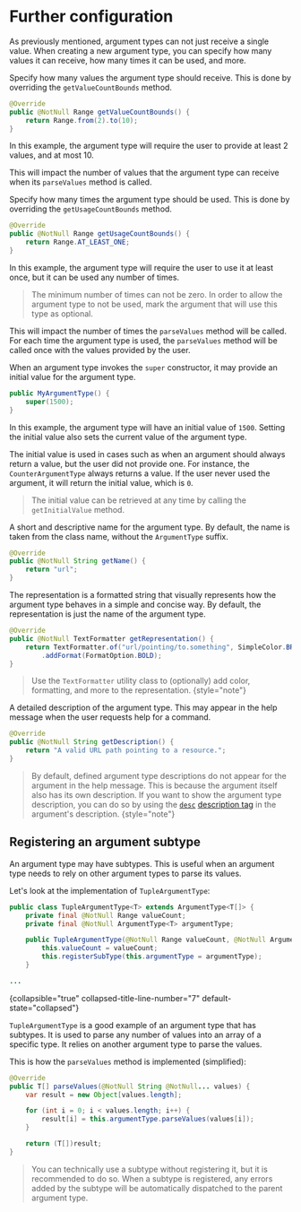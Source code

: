 # Further configuration

As previously mentioned, argument types can not just receive a single value. When creating a new argument type,
you can specify how many values it can receive, how many times it can be used, and more.

<deflist>

<def title="Value count bounds">

Specify how many values the argument type should receive.
This is done by overriding the `getValueCountBounds` method.

```Java
@Override
public @NotNull Range getValueCountBounds() {
	return Range.from(2).to(10);
}
```

In this example, the argument type will require the user to provide at least 2 values, and at most 10.

This will impact the number of values that the argument type can receive when its `parseValues` method is called.

</def>


<def title="Usage count bounds">

Specify how many times the argument type should be used. This is done by overriding the `getUsageCountBounds` method.

```Java
@Override
public @NotNull Range getUsageCountBounds() {
	return Range.AT_LEAST_ONE;
}
```

In this example, the argument type will require the user to use it at least once, but it can be used any number of times.

> The minimum number of times can not be zero. In order to allow the argument type to not be used, mark
> the argument that will use this type as optional.

This will impact the number of times the `parseValues` method will be called. For each time the argument type is used,
the `parseValues` method will be called once with the values provided by the user.

</def>


<def title="Initial Value">

When an argument type invokes the `super` constructor, it may provide an initial value for the argument type.

```Java
public MyArgumentType() {
	super(1500);
}
```

In this example, the argument type will have an initial value of `1500`. Setting the initial value also sets the current
value of the argument type.

The initial value is used in cases such as when an argument should always return a value, but the user did not provide one.
For instance, the `CounterArgumentType` always returns a value. If the user never used the argument, it will return the
initial value, which is `0`.

> The initial value can be retrieved at any time by calling the `getInitialValue` method.

</def>


<def title="Name">

A short and descriptive name for the argument type. By default, the name is taken from the class name, without the
`ArgumentType` suffix.

```Java
@Override
public @NotNull String getName() {
	return "url";
}
```

</def>


<def title="Representation">

The representation is a formatted string that visually represents how the argument type behaves in a simple and concise way.
By default, the representation is just the name of the argument type.

```Java
@Override
public @NotNull TextFormatter getRepresentation() {
	return TextFormatter.of("url/pointing/to.something", SimpleColor.BRIGHT_MAGENTA)
		.addFormat(FormatOption.BOLD);
}
```

> Use the ``TextFormatter`` utility class to (optionally) add color, formatting, and more to the representation.
> {style="note"}

</def>


<def title="Description">

A detailed description of the argument type. This may appear in the help message when the user requests help for a command.

```Java
@Override
public @NotNull String getDescription() {
	return "A valid URL path pointing to a resource.";
}
```

> By default, defined argument type descriptions do not appear for the argument in the help message. This is because
> the argument itself also has its own description. If you want to show the argument type description, you can do so
> by using the [``desc``](Default-tags.md#desc) [description tag](Description-tags.md) in the argument's description.
> {style="note"}

</def>

</deflist>


## Registering an argument subtype

An argument type may have subtypes. This is useful when an argument type needs to rely on other argument types to parse
its values.

Let's look at the implementation of `TupleArgumentType`:

```Java
public class TupleArgumentType<T> extends ArgumentType<T[]> {
	private final @NotNull Range valueCount;
	private final @NotNull ArgumentType<T> argumentType;

	public TupleArgumentType(@NotNull Range valueCount, @NotNull ArgumentType<T> argumentType) {
		this.valueCount = valueCount;
		this.registerSubType(this.argumentType = argumentType);
	}

...
```
{collapsible="true" collapsed-title-line-number="7" default-state="collapsed"}

`TupleArgumentType` is a good example of an argument type that has subtypes. It is used to parse any number of values
into an array of a specific type. It relies on another argument type to parse the values.

This is how the `parseValues` method is implemented (simplified):

```Java
@Override
public T[] parseValues(@NotNull String @NotNull... values) {
	var result = new Object[values.length];

	for (int i = 0; i < values.length; i++) {
		result[i] = this.argumentType.parseValues(values[i]);
	}

	return (T[])result;
}
```

> You can technically use a subtype without registering it, but it is recommended to do so. When a subtype is registered,
> any errors added by the subtype will be automatically dispatched to the parent argument type.